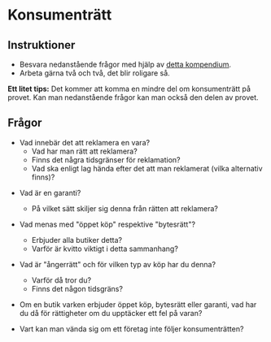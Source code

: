 # Konsumenträtt
## Instruktioner
* Besvara nedanstående frågor med hjälp av [detta kompendium](../material/resurser/konsumentratt_kompendium.pdf).
* Arbeta gärna två och två, det blir roligare så.

**Ett litet tips:** Det kommer att komma en mindre del om konsumenträtt på provet. Kan man nedanstående frågor kan man också den delen av provet.

## Frågor
- Vad innebär det att reklamera en vara?
    - Vad har man rätt att reklamera?
    - Finns det några tidsgränser för reklamation?
    - Vad ska enligt lag hända efter det att man reklamerat (vilka alternativ finns)?

<!--    - Vad är det man rent konkret gör och vart är det man i första hand vänder sig? -->

<!--    - Vad har man rätt till om man lämnat in en vara för reparation två gånger och den fortfarande inte fungerar som den ska? -->


- Vad är en garanti? 
	* På vilket sätt skiljer sig denna från rätten att reklamera?

- Vad menas med "öppet köp" respektive "bytesrätt"?
    - Erbjuder alla butiker detta?
    - Varför är kvitto viktigt i detta sammanhang?

- Vad är "ångerrätt" och för vilken typ av köp har du denna?
    - Varför då tror du?
    - Finns det någon tidsgräns?

- Om en butik varken erbjuder öppet köp, bytesrätt eller garanti, vad har du då för rättigheter om du upptäcker ett fel på varan?

- Vart kan man vända sig om ett företag inte följer konsumenträtten?

<!--Borttagna instuderingsfrågor: Konsumenträtt

- Vad gäller då man köper något av en privatperson?

- Vad är en dröjsmålsränta och vad är en betalningsanmärkning?

  - På vilket sätt kan en betalningsanmärkning vara problematiskt för individen?

- Vid vilken ålder får man enligt lag sluta ett avtal och vad innebär en bindningstid? 

-->